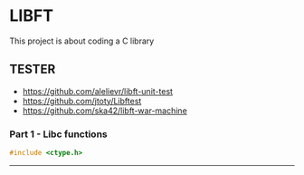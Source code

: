 # LIBFT
This project is about coding a C library

## TESTER
- https://github.com/alelievr/libft-unit-test
- https://github.com/jtoty/Libftest
- https://github.com/ska42/libft-war-machine 

### Part 1 - Libc functions

```c
#include <ctype.h>
```

***
